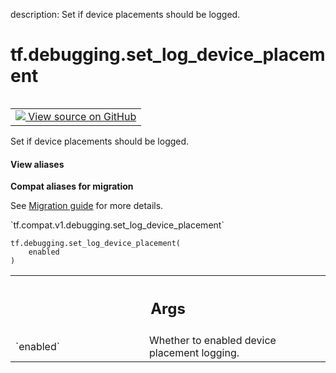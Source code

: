description: Set if device placements should be logged.

<div itemscope itemtype="http://developers.google.com/ReferenceObject">
<meta itemprop="name" content="tf.debugging.set_log_device_placement" />
<meta itemprop="path" content="Stable" />
</div>

# tf.debugging.set_log_device_placement

<!-- Insert buttons and diff -->

<table class="tfo-notebook-buttons tfo-api nocontent" align="left">
<td>
  <a target="_blank" href="https://github.com/tensorflow/tensorflow/blob/r2.4/tensorflow/python/eager/context.py#L2073-L2080">
    <img src="https://www.tensorflow.org/images/GitHub-Mark-32px.png" />
    View source on GitHub
  </a>
</td>
</table>



Set if device placements should be logged.

<section class="expandable">
  <h4 class="showalways">View aliases</h4>
  <p>
<b>Compat aliases for migration</b>
<p>See
<a href="https://www.tensorflow.org/guide/migrate">Migration guide</a> for
more details.</p>
<p>`tf.compat.v1.debugging.set_log_device_placement`</p>
</p>
</section>

<pre class="devsite-click-to-copy prettyprint lang-py tfo-signature-link">
<code>tf.debugging.set_log_device_placement(
    enabled
)
</code></pre>



<!-- Placeholder for "Used in" -->


<!-- Tabular view -->
 <table class="responsive fixed orange">
<colgroup><col width="214px"><col></colgroup>
<tr><th colspan="2"><h2 class="add-link">Args</h2></th></tr>

<tr>
<td>
`enabled`
</td>
<td>
Whether to enabled device placement logging.
</td>
</tr>
</table>

